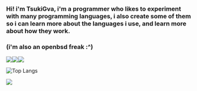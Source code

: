 ### Hi! i'm TsukiGva, i'm a programmer who likes to experiment with many programming languages, i also create some of them so i can learn more about the languages i use, and learn more about how they work.

### (i'm also an openbsd freak :^)


![](https://img.shields.io/badge/OpenBSD%20-black.svg?&style=for-the-badge&logo=openbsd&logoColor=eeeeee)![](https://img.shields.io/badge/vim%20-black.svg?&style=for-the-badge&logo=vim&logoColor=eeeeee)![](https://img.shields.io/badge/C99%20-black.svg?&style=for-the-badge&logo=c&logoColor=eeeeee)

![Top Langs](https://github-readme-stats.vercel.app/api/top-langs/?username=TsukiGva2&layout=compact&theme=gruvbox&hide=xc&exclude_repo=sxript,unnoficial-zimbu,zup,venci)


![](https://metrics.lecoq.io/TsukiGva2)
